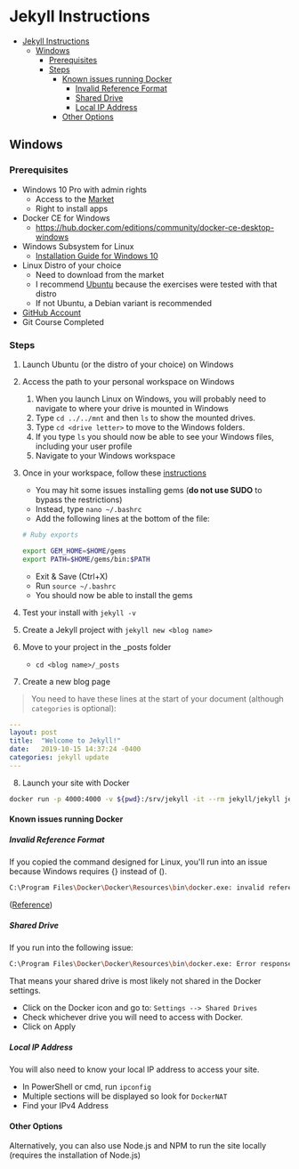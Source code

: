 # Jekyll Instructions

- [Jekyll Instructions](#jekyll-instructions)
  - [Windows](#windows)
    - [Prerequisites](#prerequisites)
    - [Steps](#steps)
      - [Known issues running Docker](#known-issues-running-docker)
        - [Invalid Reference Format](#invalid-reference-format)
        - [Shared Drive](#shared-drive)
        - [Local IP Address](#local-ip-address)
      - [Other Options](#other-options)

## Windows

### Prerequisites

* Windows 10 Pro with admin rights
  * Access to the [Market](https://www.microsoft.com/en-ca/store/apps/windows?icid=CNavAppsWindowsApps)
  * Right to install apps
* Docker CE for Windows
  * https://hub.docker.com/editions/community/docker-ce-desktop-windows
* Windows Subsystem for Linux
  * [Installation Guide for Windows 10](https://docs.microsoft.com/en-us/windows/wsl/install-win10)
* Linux Distro of your choice
  * Need to download from the market
  * I recommend [Ubuntu](https://www.microsoft.com/en-ca/p/ubuntu/9nblggh4msv6?activetab=pivot:overviewtab) because the exercises were tested with that distro
  * If not Ubuntu, a Debian variant is recommended
* [GitHub Account](https://github.com/)
* Git Course Completed

### Steps

1. Launch Ubuntu (or the distro of your choice) on Windows
2. Access the path to your personal workspace on Windows
   1. When you launch Linux on Windows, you will probably need to navigate to where your drive is mounted in Windows
   2. Type `cd ../../mnt` and then `ls` to show the mounted drives.
   3. Type `cd <drive letter>` to move to the Windows folders.
   4. If you type `ls` you should now be able to see your Windows files, including your user profile
   5. Navigate to your Windows workspace
3. Once in your workspace, follow these [instructions](https://jekyllrb.com/docs/installation/windows/#installation-via-bash-on-windows-10)
   * You may hit some issues installing gems (**do not use SUDO** to bypass the restrictions)
   * Instead, type `nano ~/.bashrc`
   * Add the following lines at the bottom of the file:

   ```bash
   # Ruby exports

   export GEM_HOME=$HOME/gems
   export PATH=$HOME/gems/bin:$PATH
   ```

   * Exit & Save (Ctrl+X)
   * Run `source ~/.bashrc`
   * You should now be able to install the gems

4. Test your install with `jekyll -v`
5. Create a Jekyll project with `jekyll new <blog name>`
6. Move to your project in the _posts folder
   * `cd <blog name>/_posts`
7. Create a new blog page

>You need to have these lines at the start of your document (although `categories` is optional):

```yaml
---
layout: post
title:  "Welcome to Jekyll!"
date:   2019-10-15 14:37:24 -0400
categories: jekyll update
---
```
<!-- markdownlint-disable MD029 -->
8. Launch your site with Docker
<!-- markdownlint-enable MD029 -->

```bash
docker run -p 4000:4000 -v ${pwd}:/srv/jekyll -it --rm jekyll/jekyll jekyll serve
```

#### Known issues running Docker

##### Invalid Reference Format

If you copied the command designed for Linux, you'll run into an issue because Windows requires {} instead of ().

```bash
C:\Program Files\Docker\Docker\Resources\bin\docker.exe: invalid reference format.  
```

([Reference](https://github.com/OpenDroneMap/ODM/issues/591#issuecomment-377839741))

##### Shared Drive

If you run into the following issue:

```bash
C:\Program Files\Docker\Docker\Resources\bin\docker.exe: Error response from daemon: Drive has not been shared.
```

That means your shared drive is most likely not shared in the Docker settings.

* Click on the Docker icon and go to: `Settings --> Shared Drives`
* Check whichever drive you will need to access with Docker.
* Click on Apply

##### Local IP Address

You will also need to know your local IP address to access your site.

* In PowerShell or cmd, run `ipconfig`
* Multiple sections will be displayed so look for `DockerNAT`
* Find your IPv4 Address

#### Other Options

Alternatively, you can also use Node.js and NPM to run the site locally (requires the installation of Node.js)
